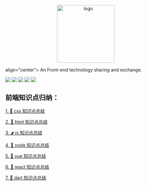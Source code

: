 <p align="center">
  <a href="https://vuepress.vuejs.org/" target="_blank">
    <img width="180" src="https://iconfont.alicdn.com/t/1b67e9e2-e6db-429e-8a47-5d32d9d89f9b.png" alt="logo">
  </a>
</p>

<div> align="center">
An Front-end technology sharing and exchange.

[![](https://img.shields.io/badge/Juejin-掘金-007FFF)](https://juejin.im/user/3702810894152983)
[![](https://img.shields.io/badge/CSDN-博客-E33E33)](https://blog.csdn.net/qq_41614928)
[![](https://img.shields.io/badge/Zhihu-知乎-0084FF)](https://www.zhihu.com/people/shun-yue-45)
[![](https://img.shields.io/badge/bilili-哔哩哔哩-FF69b4)](https://space.bilibili.com/475498258)
[![](https://img.shields.io/badge/公众号-小编程-FBD34D)](#交流)

</div>


## 前端知识点归纳：

[1. 🍦 css 知识点总结](https://github.com/shunyue1320/frontend-question/blob/master/css知识点总结.md)

[2. 🍨 html 知识点总结](https://github.com/shunyue1320/frontend-question/blob/master/html知识点总结.md)

[3. 🌶 js 知识点总结](https://github.com/shunyue1320/frontend-question/blob/master/js知识点总结.md)

[4. 🥗 node 知识点总结](https://github.com/shunyue1320/frontend-question/blob/master/node知识点总结.md)

[5. 🌾 vue 知识点总结](https://github.com/shunyue1320/frontend-question/blob/master/vue知识点总结.md)

[6. 🍆 react 知识点总结](https://github.com/shunyue1320/frontend-question/blob/master/react知识点总结.md)


[7. 🌱 dart 知识点总结](https://github.com/shunyue1320/frontend-question/blob/master/dart知识点总结.md)